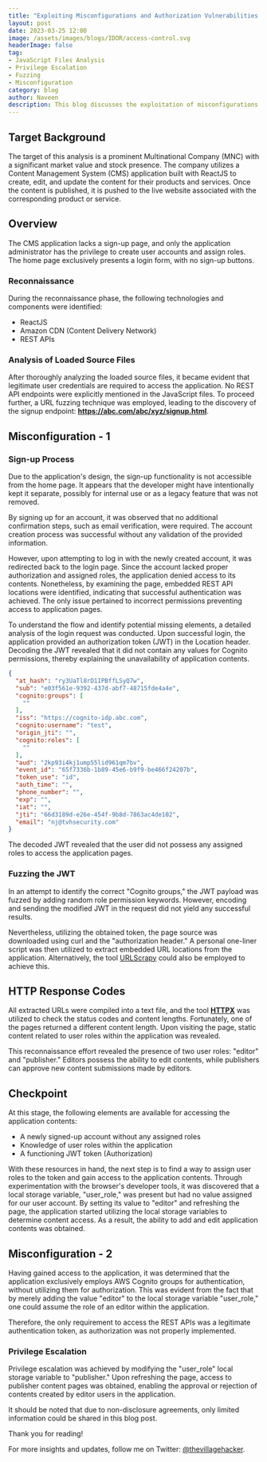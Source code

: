 ```yaml
---
title: "Exploiting Misconfigurations and Authorization Vulnerabilities in a Multinational Company's Content Management System"
layout: post
date: 2023-03-25 12:00
image: /assets/images/blogs/IDOR/access-control.svg
headerImage: false
tag:
- JavaScript Files Analysis
- Privilege Escalation
- Fuzzing
- Misconfiguration
category: blog
author: Naveen
description: This blog discusses the exploitation of misconfigurations and authorization vulnerabilities in a Multinational Company's Content Management System (CMS) application.
---
```


## Target Background
The target of this analysis is a prominent Multinational Company (MNC) with a significant market value and stock presence. The company utilizes a Content Management System (CMS) application built with ReactJS to create, edit, and update the content for their products and services. Once the content is published, it is pushed to the live website associated with the corresponding product or service.

## Overview
The CMS application lacks a sign-up page, and only the application administrator has the privilege to create user accounts and assign roles. The home page exclusively presents a login form, with no sign-up buttons. 

### Reconnaissance
During the reconnaissance phase, the following technologies and components were identified:

- ReactJS
- Amazon CDN (Content Delivery Network)
- REST APIs

### Analysis of Loaded Source Files
After thoroughly analyzing the loaded source files, it became evident that legitimate user credentials are required to access the application. No REST API endpoints were explicitly mentioned in the JavaScript files. To proceed further, a URL fuzzing technique was employed, leading to the discovery of the signup endpoint: **https://abc.com/abc/xyz/signup.html**.

## Misconfiguration - 1
### Sign-up Process
Due to the application's design, the sign-up functionality is not accessible from the home page. It appears that the developer might have intentionally kept it separate, possibly for internal use or as a legacy feature that was not removed.

By signing up for an account, it was observed that no additional confirmation steps, such as email verification, were required. The account creation process was successful without any validation of the provided information.

However, upon attempting to log in with the newly created account, it was redirected back to the login page. Since the account lacked proper authorization and assigned roles, the application denied access to its contents. Nonetheless, by examining the page, embedded REST API locations were identified, indicating that successful authentication was achieved. The only issue pertained to incorrect permissions preventing access to application pages.

To understand the flow and identify potential missing elements, a detailed analysis of the login request was conducted. Upon successful login, the application provided an authorization token (JWT) in the Location header. Decoding the JWT revealed that it did not contain any values for Cognito permissions, thereby explaining the unavailability of application contents.

```json
{
  "at_hash": "ry3UaTl8rD1IPBffLSyQ7w",
  "sub": "e03f561e-9392-437d-abf7-48715fde4a4e",
  "cognito:groups": [
    ""
  ],
  "iss": "https://cognito-idp.abc.com",
  "cognito:username": "test",
  "origin_jti": "",
  "cognito:roles": [
    ""
  ],
  "aud": "2kp93i4kj1ump55lid961qm7bv",
  "event_id": "65f7336b-1b89-45e6-b9f9-be466f24207b",
  "token_use": "id",
  "auth_time": "",
  "phone_number": "",
  "exp": "",
  "iat": "",
  "jti": "66d3189d-e26e-454f-9b8d-7863ac4de102",
  "email": "nj@tvhsecurity.com"
}
```

The decoded JWT revealed that the user did not possess any assigned roles to access the application pages.

### Fuzzing the JWT
In an attempt to identify the correct "Cognito groups," the JWT payload was fuzzed by adding random role permission keywords. However, encoding and sending the modified JWT in the request did not yield any successful results.

Nevertheless, utilizing the obtained token, the page source was downloaded using curl and the "authorization header." A personal one-liner script was then utilized to extract embedded URL locations from the application. Alternatively, the tool [URLScrapy](https://github.com/thevillagehacker/urlscrapy) could also be employed to achieve this.

## HTTP Response Codes
All extracted URLs were compiled into a text file, and the tool **[HTTPX](https://github.com/projectdiscovery/httpx)** was utilized to check the status codes and content lengths. Fortunately, one of the pages returned a different content length. Upon visiting the page, static content related to user roles within the application was revealed.

This reconnaissance effort revealed the presence of two user roles: "editor" and "publisher." Editors possess the ability to edit contents, while publishers can approve new content submissions made by editors.

## Checkpoint
At this stage, the following elements are available for accessing the application contents:

- A newly signed-up account without any assigned roles
- Knowledge of user roles within the application
- A functioning JWT token (Authorization)

With these resources in hand, the next step is to find a way to assign user roles to the token and gain access to the application contents. Through experimentation with the browser's developer tools, it was discovered that a local storage variable, "user_role," was present but had no value assigned for our user account. By setting its value to "editor" and refreshing the page, the application started utilizing the local storage variables to determine content access. As a result, the ability to add and edit application contents was obtained.

## Misconfiguration - 2
Having gained access to the application, it was determined that the application exclusively employs AWS Cognito groups for authentication, without utilizing them for authorization. This was evident from the fact that by merely adding the value "editor" to the local storage variable "user_role," one could assume the role of an editor within the application.

Therefore, the only requirement to access the REST APIs was a legitimate authentication token, as authorization was not properly implemented.

### Privilege Escalation
Privilege escalation was achieved by modifying the "user_role" local storage variable to "publisher." Upon refreshing the page, access to publisher content pages was obtained, enabling the approval or rejection of contents created by editor users in the application.

It should be noted that due to non-disclosure agreements, only limited information could be shared in this blog post.

Thank you for reading!

For more insights and updates, follow me on Twitter: [@thevillagehacker](https://twitter.com/thevillagehackr).